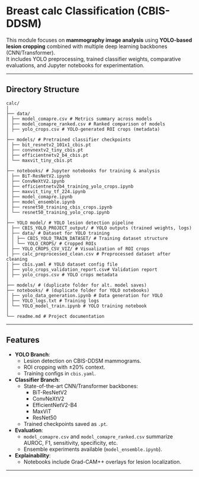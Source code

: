 # Breast calc Classification (CBIS-DDSM)

This module focuses on **mammography image analysis** using **YOLO-based lesion cropping** combined with multiple deep learning backbones (CNN/Transformer).  
It includes YOLO preprocessing, trained classifier weights, comparative evaluations, and Jupyter notebooks for experimentation.

---

## Directory Structure
```
calc/
│
├── data/
│ ├── model_comapre.csv # Metrics summary across models
│ ├── model_comapre_ranked.csv # Ranked comparison of models
│ ├── yolo_crops.csv # YOLO-generated ROI crops (metadata)
│
├── models/ # Pretrained classifier checkpoints
│ ├── bit_resnetv2_101x1_cbis.pt
│ ├── convnextv2_tiny_cbis.pt
│ ├── efficientnetv2_b4_cbis.pt
│ └── maxvit_tiny_cbis.pt
│
├── notebooks/ # Jupyter notebooks for training & analysis
│ ├── BiT-ResNetV2.ipynb
│ ├── ConvNeXtV2.ipynb
│ ├── efficientnetv2b4_training_yolo_crops.ipynb
│ ├── maxvit_tiny_tf_224.ipynb
│ ├── model_comapre.ipynb
│ ├── model_ensemble.ipynb
│ ├── resnet50_training_cbis_crops.ipynb
│ └── resnet50_training_yolo_crop.ipynb
│
├── YOLO model/ # YOLO lesion detection pipeline
│ ├── CBIS_YOLO_PROJECT_output/ # YOLO outputs (trained weights, logs)
│ ├── data/ # Dataset for YOLO training
│ │ ├── CBIS_YOLO_TRAIN_DATASET/ # Training dataset structure
│ │ └── YOLO_CROPS/ # Cropped ROIs
│ ├── YOLO_CROPS_CSV_VIZ/ # Visualization of ROI crops
│ ├── calc_preprocessed_clean.csv # Preprocessed dataset after cleaning
│ ├── cbis.yaml # YOLO dataset config file
│ ├── yolo_crops_validation_report.csv# Validation report
│ ├── yolo_crops.csv # YOLO crops metadata
│
├── models/ # (duplicate folder for alt. model saves)
├── notebooks/ # (duplicate folder for YOLO notebooks)
│ ├── yolo_data_generation.ipynb # Data generation for YOLO
│ ├── YOLO_logs.txt # Training logs
│ └── YOLO_model_train.ipynb # YOLO training notebook
│
└── readme.md # Project documentation
```

---

## Features

- **YOLO Branch**:
  - Lesion detection on CBIS-DDSM mammograms.
  - ROI cropping with ±20% context.
  - Training configs in `cbis.yaml`.
- **Classifier Branch**:
  - State-of-the-art CNN/Transformer backbones:
    - BiT-ResNetV2
    - ConvNeXtV2
    - EfficientNetV2-B4
    - MaxViT
    - ResNet50
  - Trained checkpoints saved as `.pt`.
- **Evaluation**:
  - `model_comapre.csv` and `model_comapre_ranked.csv` summarize AUROC, F1, sensitivity, specificity, etc.
  - Ensemble experiments available (`model_ensemble.ipynb`).
- **Explainability**:
  - Notebooks include Grad-CAM++ overlays for lesion localization.

---
